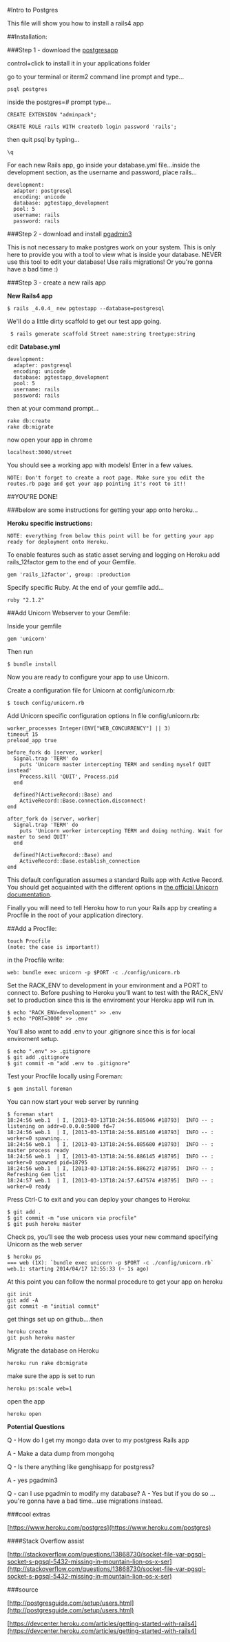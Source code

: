 #Intro to Postgres

This file will show you how to install a rails4 app 


##Installation:


###Step 1 - download the [postgresapp](http://postgresapp.com/)

control+click to install it in your applications folder

go to your terminal or iterm2 command line prompt and type...

	psql postgres
	
inside the postgres=# prompt type...

	CREATE EXTENSION "adminpack";
	
	CREATE ROLE rails WITH createdb login password 'rails';
	
then quit psql by typing...

	\q


For each new Rails app, go inside your database.yml file...inside the development section, as the username and password, place rails...

```
development:
  adapter: postgresql
  encoding: unicode
  database: pgtestapp_development
  pool: 5
  username: rails
  password: rails
```



###Step 2 - download and install [pgadmin3](http://www.pgadmin.org/download/macosx.php)

This is not necessary to make postgres work on your system. This is only here to provide you with a tool to view what is inside your database. NEVER use this tool to edit your database! Use rails migrations! Or you're gonna have a bad time :)


###Step 3 - create a new rails app

**New Rails4 app**

	$ rails _4.0.4_ new pgtestapp --database=postgresql
	
We'll do a little dirty scaffold to get our test app going.

	 $ rails generate scaffold Street name:string treetype:string
	 
edit **Database.yml**

```
development:
  adapter: postgresql
  encoding: unicode
  database: pgtestapp_development
  pool: 5
  username: rails
  password: rails
```

then at your command prompt...

	rake db:create
	rake db:migrate
	
now open your app in chrome

	localhost:3000/street

You should see a working app with models! Enter in a few values.
	 
	NOTE: Don't forget to create a root page. Make sure you edit the routes.rb page and get your app pointing it's root to it!!
	
##YOU'RE DONE! 

###below are some instructions for getting your app onto heroku...
	
**Heroku specific instructions:**

	NOTE: everything from below this point will be for getting your app ready for deployment onto Heroku.	

	
To enable features such as static asset serving and logging on Heroku add rails_12factor gem to the end of your Gemfile.

	gem 'rails_12factor', group: :production
	 
Specify specific Ruby. At the end of your gemfile add...

	ruby "2.1.2"
	
	
##Add Unicorn Webserver to your Gemfile:

Inside your gemfile

	gem 'unicorn'
	
Then run
	
	$ bundle install
	
Now you are ready to configure your app to use Unicorn.

Create a configuration file for Unicorn at config/unicorn.rb:

	$ touch config/unicorn.rb
	
Add Unicorn specific configuration options In file config/unicorn.rb:

```
worker_processes Integer(ENV["WEB_CONCURRENCY"] || 3)
timeout 15
preload_app true

before_fork do |server, worker|
  Signal.trap 'TERM' do
    puts 'Unicorn master intercepting TERM and sending myself QUIT instead'
    Process.kill 'QUIT', Process.pid
  end

  defined?(ActiveRecord::Base) and
    ActiveRecord::Base.connection.disconnect!
end

after_fork do |server, worker|
  Signal.trap 'TERM' do
    puts 'Unicorn worker intercepting TERM and doing nothing. Wait for master to send QUIT'
  end

  defined?(ActiveRecord::Base) and
    ActiveRecord::Base.establish_connection
end
```
This default configuration assumes a standard Rails app with Active Record. You should get acquainted with the different options in [the official Unicorn documentation](http://unicorn.bogomips.org/Unicorn/Configurator.html).

Finally you will need to tell Heroku how to run your Rails app by creating a Procfile in the root of your application directory.

##Add a Procfile:

	touch Procfile
	(note: the case is important!)
	
in the Procfile write:

	web: bundle exec unicorn -p $PORT -c ./config/unicorn.rb

Set the RACK_ENV to development in your environment and a PORT to connect to. Before pushing to Heroku you’ll want to test with the RACK_ENV set to production since this is the enviroment your Heroku app will run in.
	
	$ echo "RACK_ENV=development" >> .env
	$ echo "PORT=3000" >> .env
	
You’ll also want to add .env to your .gitignore since this is for local enviroment setup.

	$ echo ".env" >> .gitignore
	$ git add .gitignore
	$ git commit -m "add .env to .gitignore"
	
Test your Procfile locally using Foreman:

	$ gem install foreman

You can now start your web server by running

	$ foreman start
	18:24:56 web.1  | I, [2013-03-13T18:24:56.885046 #18793]  INFO -- : listening on addr=0.0.0.0:5000 fd=7
	18:24:56 web.1  | I, [2013-03-13T18:24:56.885140 #18793]  INFO -- : worker=0 spawning...
	18:24:56 web.1  | I, [2013-03-13T18:24:56.885680 #18793]  INFO -- : master process ready
	18:24:56 web.1  | I, [2013-03-13T18:24:56.886145 #18795]  INFO -- : worker=0 spawned pid=18795
	18:24:56 web.1  | I, [2013-03-13T18:24:56.886272 #18795]  INFO -- : Refreshing Gem list
	18:24:57 web.1  | I, [2013-03-13T18:24:57.647574 #18795]  INFO -- : worker=0 ready
	
Press Ctrl-C to exit and you can deploy your changes to Heroku:

	$ git add .
	$ git commit -m "use unicorn via procfile"
	$ git push heroku master

Check ps, you’ll see the web process uses your new command specifying Unicorn as the web server

	$ heroku ps
	=== web (1X): `bundle exec unicorn -p $PORT -c ./config/unicorn.rb`
	web.1: starting 2014/04/17 12:55:33 (~ 1s ago)


	
At this point you can follow the normal procedure to get your app on heroku

```
git init
git add -A
git commit -m "initial commit"
```

get things set up on github....then

```
heroku create
git push heroku master
```

Migrate the database on Heroku

	heroku run rake db:migrate
	
make sure the app is set to run
	
	heroku ps:scale web=1
	
open the app

	heroku open
	

**Potential Questions**

Q - How do I get my mongo data over to my postgress Rails app

A - Make a data dump from mongohq

Q - Is there anything like genghisapp for postgress?

A - yes pgadmin3

Q - can I use pgadmin to modify my database?
A - Yes but if you do so ... you're gonna have a bad time...use migrations instead.




###cool extras

[https://www.heroku.com/postgres](https://www.heroku.com/postgres)

####Stack Overflow assist

[http://stackoverflow.com/questions/13868730/socket-file-var-pgsql-socket-s-pgsql-5432-missing-in-mountain-lion-os-x-ser](http://stackoverflow.com/questions/13868730/socket-file-var-pgsql-socket-s-pgsql-5432-missing-in-mountain-lion-os-x-ser)

###source

[http://postgresguide.com/setup/users.html](http://postgresguide.com/setup/users.html)

[https://devcenter.heroku.com/articles/getting-started-with-rails4](https://devcenter.heroku.com/articles/getting-started-with-rails4)



